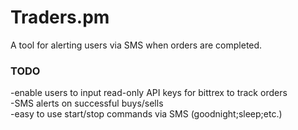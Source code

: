 # Traders.pm

A tool for alerting users via SMS when orders are completed.

### TODO
-enable users to input read-only API keys for bittrex to track orders  
-SMS alerts on successful buys/sells  
-easy to use start/stop commands via SMS (goodnight;sleep;etc.)  
